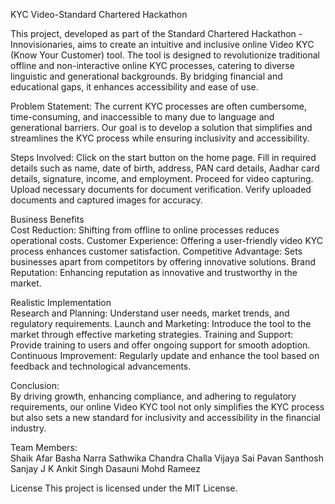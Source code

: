 KYC Video-Standard Chartered Hackathon


This project, developed as part of the Standard Chartered Hackathon - Innovisionaries, aims to create an intuitive and inclusive online Video KYC (Know Your Customer) tool. The tool is designed to revolutionize traditional offline and non-interactive online KYC processes, catering to diverse linguistic and generational backgrounds. By bridging financial and educational gaps, it enhances accessibility and ease of use.   


Problem Statement:
The current KYC processes are often cumbersome, time-consuming, and inaccessible to many due to language and generational barriers. Our goal is to develop a solution that simplifies and streamlines the KYC process while ensuring inclusivity and accessibility.   


Steps Involved:
Click on the start button on the home page.
Fill in required details such as name, date of birth, address, PAN card details, Aadhar card details, signature, income, and employment.
Proceed for video capturing.
Upload necessary documents for document verification.
Verify uploaded documents and captured images for accuracy.   


Business Benefits   
Cost Reduction: Shifting from offline to online processes reduces operational costs.
Customer Experience: Offering a user-friendly video KYC process enhances customer satisfaction.
Competitive Advantage: Sets businesses apart from competitors by offering innovative solutions.
Brand Reputation: Enhancing reputation as innovative and trustworthy in the market.


Realistic Implementation   
Research and Planning: Understand user needs, market trends, and regulatory requirements.
Launch and Marketing: Introduce the tool to the market through effective marketing strategies.
Training and Support: Provide training to users and offer ongoing support for smooth adoption.
Continuous Improvement: Regularly update and enhance the tool based on feedback and technological advancements.


Conclusion:    
By driving growth, enhancing compliance, and adhering to regulatory requirements, our online Video KYC tool not only simplifies the KYC process but also sets a new standard for inclusivity and accessibility in the financial industry.


Team Members:   
Shaik Afar Basha
Narra Sathwika Chandra
Challa Vijaya Sai Pavan Santhosh
Sanjay J K
Ankit Singh Dasauni
Mohd Rameez


License
This project is licensed under the MIT License.
